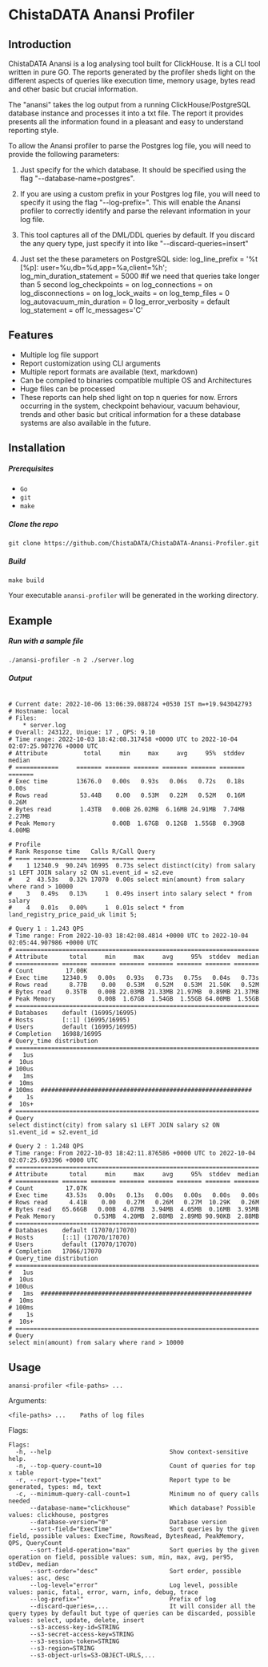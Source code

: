 # ChistaDATA Anansi Profiler

## Introduction
ChistaDATA Anansi is a log analysing tool built for ClickHouse.
It is a CLI tool written in pure GO.
The reports generated by the profiler sheds light on the different aspects of queries
like execution time, memory usage, bytes read and other basic but crucial information.

The "anansi" takes the log output from a running ClickHouse/PostgreSQL database instance and processes it into a txt file. The report it provides presents all the information found in a pleasant and easy to understand reporting style. 

To allow the Anansi profiler to parse the Postgres log file, you will need to provide the following parameters:

1. Just specify for the which database. It should be specified using the flag "--database-name=postgres".

2. If you are using a custom prefix in your Postgres log file, you will need to specify it using the flag "--log-prefix=<YOUR PREFIX>". This will enable the Anansi profiler to correctly identify and parse the relevant information in your log file.

3. This tool captures all of the DML/DDL queries by default. If you discard the any query type, just specify it into like "--discard-queries=insert"   

4. Just set the these parameters on PostgreSQL side:
log_line_prefix = '%t [%p]: user=%u,db=%d,app=%a,client=%h';
log_min_duration_statement = 5000 #if we need that queries take longer than 5 second
log_checkpoints = on
log_connections = on
log_disconnections = on
log_lock_waits = on
log_temp_files = 0
log_autovacuum_min_duration = 0
log_error_verbosity = default
log_statement = off
lc_messages='C'

## Features
* Multiple log file support
* Report customization using CLI arguments
* Multiple report formats are available (text, markdown)
* Can be compiled to binaries compatible multiple OS and Architectures
* Huge files can be processed
* These reports can help shed light on top n queries for now. Errors occurring in the system, checkpoint behaviour, vacuum behaviour, trends and other basic but critical information for a these database systems are also available in the future.

## Installation
##### Prerequisites
* `Go`
* `git`
* `make`
##### Clone the repo
```shell
git clone https://github.com/ChistaDATA/ChistaDATA-Anansi-Profiler.git
```
##### Build
```shell
make build
```

Your executable `anansi-profiler` will be generated in the working directory.

## Example
##### Run with a sample file
```shell
./anansi-profiler -n 2 ./server.log
```
##### Output
```

# Current date: 2022-10-06 13:06:39.088724 +0530 IST m=+19.943042793
# Hostname: local
# Files:
	* server.log
# Overall: 243122, Unique: 17 , QPS: 9.10
# Time range: 2022-10-03 18:42:08.317458 +0000 UTC to 2022-10-04 02:07:25.907276 +0000 UTC
# Attribute          total     min     max     avg     95%  stddev  median
# ============     ======= ======= ======= ======= ======= ======= =======
# Exec time        13676.0   0.00s   0.93s   0.06s   0.72s   0.18s   0.00s
# Rows read         53.44B    0.00   0.53M   0.22M   0.52M   0.16M   0.26M
# Bytes read        1.43TB   0.00B 26.02MB  6.16MB 24.91MB  7.74MB  2.27MB
# Peak Memory                0.00B  1.67GB  0.12GB  1.55GB  0.39GB  4.00MB

# Profile
# Rank Response time   Calls R/Call Query
# ==== =============== ===== ====== =====
#    1 12340.9  90.24% 16995  0.73s select distinct(city) from salary s1 LEFT JOIN salary s2 ON s1.event_id = s2.eve
#    2  43.53s   0.32% 17070  0.00s select min(amount) from salary where rand > 10000
#    3   0.49s   0.13%     1  0.49s insert into salary select * from salary
#    4   0.01s   0.00%     1  0.01s select * from land_registry_price_paid_uk limit 5;

# Query 1 : 1.243 QPS
# Time range: From 2022-10-03 18:42:08.4814 +0000 UTC to 2022-10-04 02:05:44.907986 +0000 UTC
# ====================================================================
# Attribute      total     min     max     avg     95%  stddev  median
# ============ ======= ======= ======= ======= ======= ======= =======
# Count         17.00K 
# Exec time    12340.9   0.00s   0.93s   0.73s   0.75s   0.04s   0.73s
# Rows read      8.77B    0.00   0.53M   0.52M   0.53M  21.50K   0.52M
# Bytes read    0.35TB   0.00B 22.03MB 21.33MB 21.97MB  0.89MB 21.37MB
# Peak Memory            0.00B  1.67GB  1.54GB  1.55GB 64.00MB  1.55GB
# ====================================================================
# Databases    default (16995/16995)  
# Hosts        [::1] (16995/16995)  
# Users        default (16995/16995)  
# Completion   16988/16995
# Query_time distribution
# ====================================================================
#   1us  
#  10us  
# 100us  
#   1ms  
#  10ms  
# 100ms  ###########################################################
#    1s  
#  10s+  
# ====================================================================
# Query
select distinct(city) from salary s1 LEFT JOIN salary s2 ON s1.event_id = s2.event_id 

# Query 2 : 1.248 QPS
# Time range: From 2022-10-03 18:42:11.876586 +0000 UTC to 2022-10-04 02:07:25.693396 +0000 UTC
# ====================================================================
# Attribute      total     min     max     avg     95%  stddev  median
# ============ ======= ======= ======= ======= ======= ======= =======
# Count         17.07K 
# Exec time     43.53s   0.00s   0.13s   0.00s   0.00s   0.00s   0.00s
# Rows read      4.41B    0.00   0.27M   0.26M   0.27M  10.29K   0.26M
# Bytes read   65.66GB   0.00B  4.07MB  3.94MB  4.05MB  0.16MB  3.95MB
# Peak Memory           0.53MB  4.20MB  2.88MB  2.89MB 90.90KB  2.88MB
# ====================================================================
# Databases    default (17070/17070)  
# Hosts        [::1] (17070/17070)  
# Users        default (17070/17070)  
# Completion   17066/17070
# Query_time distribution
# ====================================================================
#   1us  
#  10us  
# 100us  
#   1ms  ###########################################################
#  10ms  
# 100ms  
#    1s  
#  10s+  
# ====================================================================
# Query
select min(amount) from salary where rand > 10000

```

## Usage
```
anansi-profiler <file-paths> ...
```

Arguments:
```
<file-paths> ...    Paths of log files
```

Flags:
```
Flags:
  -h, --help                                 Show context-sensitive help.
  -n, --top-query-count=10                   Count of queries for top x table
  -r, --report-type="text"                   Report type to be generated, types: md, text
  -c, --minimum-query-call-count=1           Minimum no of query calls needed
      --database-name="clickhouse"           Which database? Possible values: clickhouse, postgres
      --database-version="0"                 Database version
      --sort-field="ExecTime"                Sort queries by the given field, possible values: ExecTime, RowsRead, BytesRead, PeakMemory, QPS, QueryCount
      --sort-field-operation="max"           Sort queries by the given operation on field, possible values: sum, min, max, avg, per95, stdDev, median
      --sort-order="desc"                    Sort order, possible values: asc, desc
      --log-level="error"                    Log level, possible values: panic, fatal, error, warn, info, debug, trace
      --log-prefix=""                        Prefix of log
      --discard-queries=,...                 It will consider all the query types by default but type of queries can be discarded, possible values: select, update, delete, insert
      --s3-access-key-id=STRING
      --s3-secret-access-key=STRING
      --s3-session-token=STRING
      --s3-region=STRING
      --s3-object-urls=S3-OBJECT-URLS,...

```